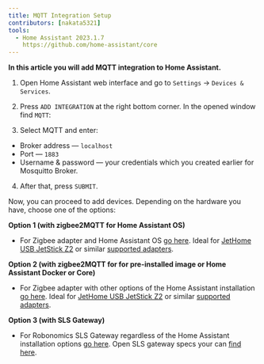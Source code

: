 ```yaml
---
title: MQTT Integration Setup
contributors: [nakata5321]
tools:
  - Home Assistant 2023.1.7
    https://github.com/home-assistant/core
---
```


**In this article you will add MQTT integration to Home Assistant.**

<robo-wiki-picture src="home-assistant/mqtt_integration.png" />

<robo-wiki-video autoplay loop controls :videos="[{src: 'https://crustipfs.info/ipfs/QmYm9qNfpGdePRHRvmahY2DgHXRfAWNN6CasEY4tFRBARr', type:'mp4'}]" />

1. Open Home Assistant web interface and go to `Settings` -> `Devices & Services`.

2. Press `ADD INTEGRATION` at the right bottom corner. In the opened window find `MQTT`:

3. Select MQTT and enter:

- Broker address — `localhost`
- Port — `1883`
- Username & password — your credentials which you created earlier for Mosquitto Broker.

4. After that, press `SUBMIT`.

Now, you can proceed to add devices. Depending on the hardware you have, choose one of the options:

**Option 1 (with zigbee2MQTT for Home Assistant OS)**
* For Zigbee adapter and Home Assistant OS [go here](/docs/zigbee-to-mqtt-hassos/). Ideal for [JetHome USB JetStick Z2](https://jethome.ru/z2/?sl=en) or similar [supported adapters](https://www.zigbee2mqtt.io/information/supported_adapters.html).

**Option 2 (with zigbee2MQTT for for pre-installed image or Home Assistant Docker or Core)**
* For Zigbee adapter with other options of the Home Assistant installation [go here](/docs/zigbee-to-mqtt/). Ideal for [JetHome USB JetStick Z2](https://jethome.ru/z2/?sl=en) or similar [supported adapters](https://www.zigbee2mqtt.io/information/supported_adapters.html).

**Option 3 (with SLS Gateway)**
* For Robonomics SLS Gateway regardless of the Home Assistant installation options [go here](/docs/sls-gateway/). Open SLS gateway specs your can [find here](https://easyeda.com/ludovich88/robonomics_sls_gateway_v01).
